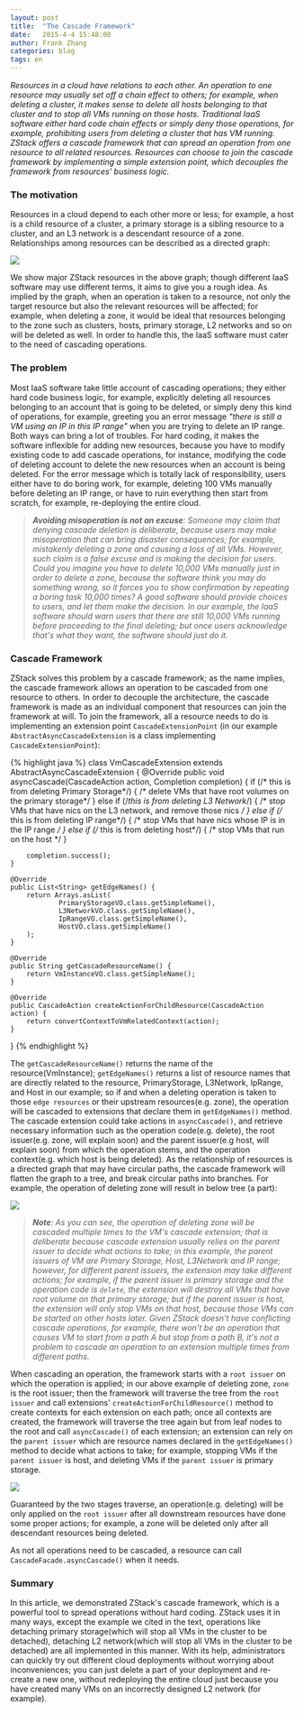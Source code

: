 ```yaml
---
layout: post
title:  "The Cascade Framework"
date:   2015-4-4 15:48:00
author: Frank Zhang
categories: blog
tags: en
---
```


*Resources in a cloud have relations to each other. An operation to one resource may usually set off a chain
effect to others; for example, when deleting a cluster, it makes sense to delete all hosts belonging to that
cluster and to stop all VMs running on those hosts. Traditional IaaS software either hard code chain effects
or simply deny those operations, for example, prohibiting users from deleting a cluster that has VM running. ZStack offers
a cascade framework that can spread an operation from one resource to all related resources. Resources can choose to join
the cascade framework by implementing a simple extension point, which decouples the framework from resources' business logic.*

### The motivation

Resources in a cloud depend to each other more or less; for example, a host is a child resource
of a cluster, a primary storage is a sibling resource to a cluster, and an L3 network is a descendant resource of a zone. Relationships
among resources can be described as a directed graph:

<img src="../../images/blogs/scalability/cascade1.png" class="center-img img-responsive">

We show major ZStack resources in the above graph; though different IaaS software may use different terms, it aims to give you
a rough idea. As implied by the graph, when an operation is taken to a resource, not only the target resource but also the relevant
resources will be affected; for example, when deleting a zone, it would be ideal that resources belonging to the zone such as
clusters, hosts, primary storage, L2 networks and so on will be deleted as well. In order to handle this, the IaaS software must
cater to the need of cascading operations.


### The problem

Most IaaS software take little account of cascading operations; they either hard code business logic, for example,
explicitly deleting all resources belonging to an account that is going to be deleted, or simply deny this kind of operations,
for example, greeting you an error message *"there is still a VM using an IP in this IP range"* when you are trying to delete
an IP range. Both ways can bring a lot of troubles. For hard coding, it makes the software inflexible for adding new resources,
because you have to modify existing code to add cascade operations, for instance, modifying the code of deleting account to
delete the new resources when an account is being deleted. For the error message which is totally lack of responsibility, users
either have to do boring work, for example, deleting 100 VMs manually before deleting an IP range, or have to ruin everything
then start from scratch, for example, re-deploying the entire cloud. 

>***Avoiding misoperation is not an excuse**: Someone may claim that denying cascade deletion is deliberate, because users
may make misoperation that can bring disaster consequences; for example, mistakenly deleting a zone and causing a loss of all VMs.
However, such claim is a false excuse and is making the decision for users. Could you imagine you have to delete 10,000 VMs manually
just in order to delete a zone, because the software think you may do something wrong, so it forces you to show confirmation by
repeating a boring task 10,000 times? A good software should provide choices to users, and let them make the decision. In our example,
the IaaS software should warn users that there are still 10,000 VMs running before proceeding to the final deleting; but once users acknowledge
that's what they want, the software should just do it.*

### Cascade Framework

ZStack solves this problem by a cascade framework; as the name implies, the cascade framework allows an operation to be cascaded
from one resource to others. In order to decouple the architecture, the cascade framework is made as an individual component
that resources can join the framework at will. To join the framework, all a resource needs to do is implementing an extension point
`CascadeExtensionPoint` (in our example `AbstractAsyncCascadeExtension` is a class implementing `CascadeExtensionPoint`):

{% highlight java %}
class VmCascadeExtension extends AbstractAsyncCascadeExtension {
    @Override
    public void asyncCascade(CascadeAction action, Completion completion) {
        if (/* this is from deleting Primary Storage*/) {
            /* delete VMs that have root volumes on the primary storage*/
        } else if (/*this is from deleting L3 Network*/) {
            /* stop VMs that have nics on the L3 network, and remove those nics */
        } else if (/* this is from deleting IP range*/) {
            /* stop VMs that have nics whose IP is in the IP range */
        } else if (/* this is from deleting host*/) {
            /* stop VMs that run on the host */
        }

        completion.success();
    }

    @Override
    public List<String> getEdgeNames() {
        return Arrays.asList(
                PrimaryStorageVO.class.getSimpleName(),
                L3NetworkVO.class.getSimpleName(),
                IpRangeVO.class.getSimpleName(),
                HostVO.class.getSimpleName()
        );
    }

    @Override
    public String getCascadeResourceName() {
        return VmInstanceVO.class.getSimpleName();
    }

    @Override
    public CascadeAction createActionForChildResource(CascadeAction action) {
        return convertContextToVmRelatedContext(action);
    }
}
{% endhighlight %}

The `getCascadeResourceName()` returns the name of the resource(VmInstance); `getEdgeNames()` returns a list of resource names that are directly
related to the resource, PrimaryStorage, L3Network, IpRange, and Host in our example; so if and when a deleting operation is taken to
those `edge resources` or their upstream resources(e.g. zone), the operation will be cascaded to extensions that declare them in `getEdgeNames()`
method. The cascade extension could take actions in `asyncCascade()`, and retrieve necessary information such as the operation code(e.g. delete),
the root issuer(e.g. zone, will explain soon) and the parent issuer(e.g host, will explain soon) from which the operation stems,
and the operation context(e.g. which host is being deleted). As the relationship of resources is a directed graph that may have circular paths, the
cascade framework will flatten the graph to a tree, and break circular paths into branches. For example, the operation of deleting zone will
result in below tree (a part):

<img src="../../images/blogs/scalability/cascade2.png" class="center-img img-responsive">

>***Note**: As you can see, the operation of deleting zone will be cascaded multiple times to the VM's cascade extension; that is deliberate
because cascade extension usually relies on the parent issuer to decide what actions to take; in this example, the parent issuers
of VM are Primary Storage, Host, L3Network and IP range; however, for different parent issuers, the extension may take different actions; for example,
if the parent issuer is primary storage and the operation code is `delete`, the extension will destroy all VMs that have root volume on that primary storage;
but if the parent issuer is host, the extension will only stop VMs on that host, because those VMs can be started on other hosts later. Given
ZStack doesn't have conflicting cascade operations, for example, there won't be an operation that causes VM to start from a path A but
stop from a path B, it's not a problem to cascade an operation to an extension multiple times from different paths.*

When cascading an operation, the framework starts with a `root issuer` on which the operation is applied; in our above example of deleting
zone, `zone` is the root issuer; then the framework will traverse the tree from the `root issuer` and call extensions' `createActionForChildResource()` method
to create contexts for each extension on each path; once all contexts are created, the framework will traverse the tree again but
from leaf nodes to the root and call `asyncCascade()` of each extension; an extension can rely on the `parent issuer` which are resource names declared in
the `getEdgeNames()` method to decide what actions to take; for example, stopping VMs if the `parent issuer` is host, and deleting VMs if the `parent issuer` is primary storage.

<img src="../../images/blogs/scalability/cascade3.png" class="center-img img-responsive">

Guaranteed by the two stages traverse, an operation(e.g. deleting) will be only applied on the `root issuer` after all downstream resources have
done some proper actions; for example, a zone will be deleted only after all descendant resources being deleted. 

As not all operations need to be cascaded, a resource can call `CascadeFacade.asyncCascade()` when it needs.


### Summary

In this article, we demonstrated ZStack's cascade framework, which is a powerful tool to spread operations without hard coding. ZStack uses it in
many ways, except the example we cited in the text, operations like detaching primary storage(which will stop all VMs in the cluster to
be detached), detaching L2 network(which will stop all VMs in the cluster to be detached) are all implemented in this manner. With its help,
administrators can quickly try out different cloud deployments without worrying about inconveniences; you can just delete a part of your deployment
and re-create a new one, without redeploying the entire cloud just because you have created many VMs on an incorrectly designed L2 network (for example).



